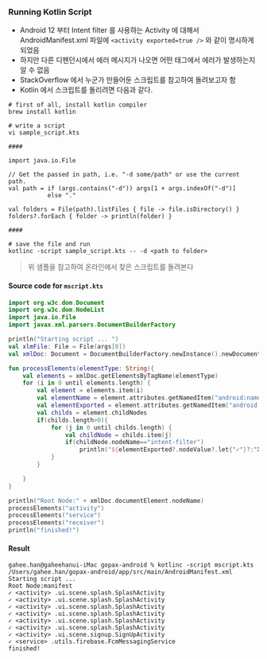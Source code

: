### Running Kotlin Script 

- Android 12 부터 Intent filter 를 사용하는 Activity 에 대해서 AndroidManifest.xml 파일에 `<activity exported=true />` 와 같이 명시하게 되었음 
- 하지만 다른 디펜던시에서 에러 메시지가 나오면 어떤 태그에서 에러가 발생하는지 알 수 없음 
- StackOverflow 에서 누군가 만들어둔 스크립트를 참고하여 돌려보고자 함 
- Kotlin 에서 스크립트를 돌리려면 다음과 같다. 



```shell
# first of all, install kotlin compiler 
brew install kotlin 

# write a script 
vi sample_script.kts 

####

import java.io.File

// Get the passed in path, i.e. "-d some/path" or use the current path.
val path = if (args.contains("-d")) args[1 + args.indexOf("-d")]
           else "."

val folders = File(path).listFiles { file -> file.isDirectory() }
folders?.forEach { folder -> println(folder) }

####

# save the file and run 
kotlinc -script sample_script.kts -- -d <path to folder> 
```

> 위 샘플을 참고하여 온라인에서 찾은 스크립트를 돌려본다 



#### Source code for `mscript.kts` 

```kotlin
import org.w3c.dom.Document
import org.w3c.dom.NodeList
import java.io.File
import javax.xml.parsers.DocumentBuilderFactory

println("Starting script ... ")
val xlmFile: File = File(args[0])
val xmlDoc: Document = DocumentBuilderFactory.newInstance().newDocumentBuilder().parse(xlmFile)

fun processElements(elementType: String){
    val elements = xmlDoc.getElementsByTagName(elementType)
    for (i in 0 until elements.length) {
        val element = elements.item(i)
        val elementName = element.attributes.getNamedItem("android:name")
        val elementExported = element.attributes.getNamedItem("android:exported")
        val childs = element.childNodes
        if(childs.length>0){
            for (j in 0 until childs.length) {
                val childNode = childs.item(j)
                if(childNode.nodeName=="intent-filter")
                    println("${elementExported?.nodeValue?.let{"✓"}?:"X"} <$elementType> ${elementName.nodeValue}")
            }
        }

    }
}

println("Root Node:" + xmlDoc.documentElement.nodeName)
processElements("activity")
processElements("service")
processElements("receiver")
println("finished!")	
```



#### Result 

```shell
gahee.han@gaheehanui-iMac gopax-android % kotlinc -script mscript.kts /Users/gahee.han/gopax-android/app/src/main/AndroidManifest.xml
Starting script ... 
Root Node:manifest
✓ <activity> .ui.scene.splash.SplashActivity
✓ <activity> .ui.scene.splash.SplashActivity
✓ <activity> .ui.scene.splash.SplashActivity
✓ <activity> .ui.scene.splash.SplashActivity
✓ <activity> .ui.scene.splash.SplashActivity
✓ <activity> .ui.scene.splash.SplashActivity
✓ <activity> .ui.scene.signup.SignUpActivity
✓ <service> .utils.firebase.FcmMessagingService
finished!

```

